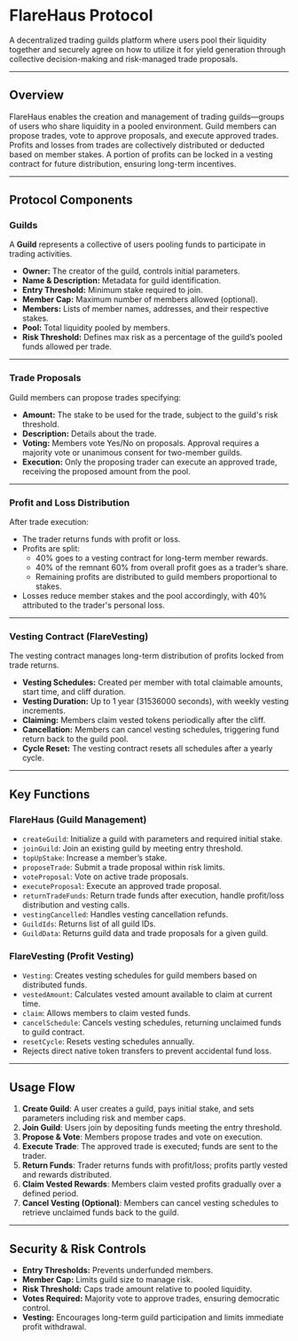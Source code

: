 # FlareHaus Protocol

A decentralized trading guilds platform where users pool their liquidity together and securely agree on how to utilize it for yield generation through collective decision-making and risk-managed trade proposals.

---

## Overview

FlareHaus enables the creation and management of trading guilds—groups of users who share liquidity in a pooled environment. Guild members can propose trades, vote to approve proposals, and execute approved trades. Profits and losses from trades are collectively distributed or deducted based on member stakes. A portion of profits can be locked in a vesting contract for future distribution, ensuring long-term incentives.

---

## Protocol Components

### Guilds

A **Guild** represents a collective of users pooling funds to participate in trading activities.

- **Owner:** The creator of the guild, controls initial parameters.
- **Name & Description:** Metadata for guild identification.
- **Entry Threshold:** Minimum stake required to join.
- **Member Cap:** Maximum number of members allowed (optional).
- **Members:** Lists of member names, addresses, and their respective stakes.
- **Pool:** Total liquidity pooled by members.
- **Risk Threshold:** Defines max risk as a percentage of the guild’s pooled funds allowed per trade.

---

### Trade Proposals

Guild members can propose trades specifying:

- **Amount:** The stake to be used for the trade, subject to the guild's risk threshold.
- **Description:** Details about the trade.
- **Voting:** Members vote Yes/No on proposals. Approval requires a majority vote or unanimous consent for two-member guilds.
- **Execution:** Only the proposing trader can execute an approved trade, receiving the proposed amount from the pool.

---

### Profit and Loss Distribution

After trade execution:

- The trader returns funds with profit or loss.
- Profits are split: 
  - 40% goes to a vesting contract for long-term member rewards.
  - 40% of the remnant 60% from overall profit goes as a trader’s share.
  - Remaining profits are distributed to guild members proportional to stakes.
- Losses reduce member stakes and the pool accordingly, with 40% attributed to the trader's personal loss.

---

### Vesting Contract (FlareVesting)

The vesting contract manages long-term distribution of profits locked from trade returns.

- **Vesting Schedules:** Created per member with total claimable amounts, start time, and cliff duration.
- **Vesting Duration:** Up to 1 year (31536000 seconds), with weekly vesting increments.
- **Claiming:** Members claim vested tokens periodically after the cliff.
- **Cancellation:** Members can cancel vesting schedules, triggering fund return back to the guild pool.
- **Cycle Reset:** The vesting contract resets all schedules after a yearly cycle.

---

## Key Functions

### FlareHaus (Guild Management)

- `createGuild`: Initialize a guild with parameters and required initial stake.
- `joinGuild`: Join an existing guild by meeting entry threshold.
- `topUpStake`: Increase a member’s stake.
- `proposeTrade`: Submit a trade proposal within risk limits.
- `voteProposal`: Vote on active trade proposals.
- `executeProposal`: Execute an approved trade proposal.
- `returnTradeFunds`: Return trade funds after execution, handle profit/loss distribution and vesting calls.
- `vestingCancelled`: Handles vesting cancellation refunds.
- `GuildIds`: Returns list of all guild IDs.
- `GuildData`: Returns guild data and trade proposals for a given guild.

### FlareVesting (Profit Vesting)

- `Vesting`: Creates vesting schedules for guild members based on distributed funds.
- `vestedAmount`: Calculates vested amount available to claim at current time.
- `claim`: Allows members to claim vested funds.
- `cancelSchedule`: Cancels vesting schedules, returning unclaimed funds to guild contract.
- `resetCycle`: Resets vesting schedules annually.
- Rejects direct native token transfers to prevent accidental fund loss.

---

## Usage Flow

1. **Create Guild**: A user creates a guild, pays initial stake, and sets parameters including risk and member caps.
2. **Join Guild**: Users join by depositing funds meeting the entry threshold.
3. **Propose & Vote**: Members propose trades and vote on execution.
4. **Execute Trade**: The approved trade is executed; funds are sent to the trader.
5. **Return Funds**: Trader returns funds with profit/loss; profits partly vested and rewards distributed.
6. **Claim Vested Rewards**: Members claim vested profits gradually over a defined period.
7. **Cancel Vesting (Optional)**: Members can cancel vesting schedules to retrieve unclaimed funds back to the guild.

---

## Security & Risk Controls

- **Entry Thresholds:** Prevents underfunded members.
- **Member Cap:** Limits guild size to manage risk.
- **Risk Threshold:** Caps trade amount relative to pooled liquidity.
- **Votes Required:** Majority vote to approve trades, ensuring democratic control.
- **Vesting:** Encourages long-term guild participation and limits immediate profit withdrawal.

